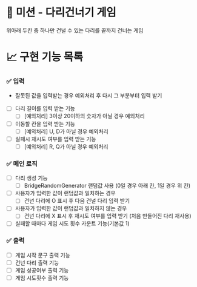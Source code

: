 # 🚀 미션 - 다리건너기 게임

위아래 두칸 중 하나만 건널 수 있는 다리를 끝까지 건너는 게임

# 📈 구현 기능 목록

### ✅ 입력
* 잘못된 값을 입력받는 경우 예외처리 후 다시 그 부분부터 입력 받기
- [ ] 다리 길이를 입력 받는 기능
	- [ ] [예외처리] 3이상 20이하의 숫자가 아닐 경우 예외처리
- [ ] 이동할 칸을 입력 받는 기능
	- [ ] [예외처리] U, D가 아닐 경우 예외처리
- [ ] 실패시 재시도 여부를 입력 받는 기능
	- [ ] [예외처리] R, Q가 아닐 경우 예외처리

### ✅ 메인 로직

- [ ] 다리 생성 기능
	- [ ] BridgeRandomGenerator 랜덤값 사용 (0일 경우 아래 칸, 1일 경우 위 칸)
- [ ] 사용자가 입력한 값이 랜덤값과 일치하는 경우
	- [ ] 건넌 다리에 O 표시 후 다음 건널 다리 입력 받기
- [ ] 사용자가 입력한 값이 랜덤값과 일치하지 않는 경우
	- [ ] 건넌 다리에 X 표시 후 재시도 여부를 입력 받기 (처음 만들어진 다리 재사용)
- [ ] 실패할 때마다 게임 시도 횟수 카운트 기능(기본값 1)

### ✅ 출력

- [ ] 게임 시작 문구 출력 기능
- [ ] 건넌 다리 출력 기능
- [ ] 게임 성공여부 출력 기능
- [ ] 게임 시도횟수 출력 기능